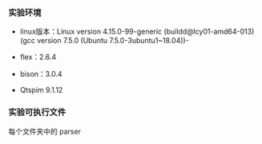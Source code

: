 ### 实验环境

- linux版本：Linux version 4.15.0-99-generic (buildd@lcy01-amd64-013) (gcc version 7.5.0 (Ubuntu 7.5.0-3ubuntu1~18.04))-
- flex：2.6.4 

- bison：3.0.4
- Qtspim 9.1.12

### 实验可执行文件

每个文件夹中的  parser